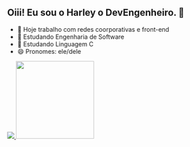 ## Oiii! Eu sou o Harley o DevEngenheiro. 👋

- 🔭 Hoje trabalho com redes coorporativas e front-end
- 🌱 Estudando Engenharia de Software
- 📘 Estudando Linguagem C
- 😄 Pronomes: ele/dele


<div>
  <a href="https://github.com/DevEngenheiro">
  <picture>
  <source
    srcset="https://github-readme-stats.vercel.app/api?username=DevEngenheiro&show_icons=true&theme=dark"
    media="(prefers-color-scheme: dark)"
  />
  <source
    srcset="https://github-readme-stats.vercel.app/api?username=DevEngenheiro&show_icons=true"
    media="(prefers-color-scheme: light), (prefers-color-scheme: no-preference)"
  />
  <img src="https://github-readme-stats.vercel.app/api?username=DevEngenheiro&show_icons=true" />
  </picture>
  <img height="180em" src="https://github-readme-stats.vercel.app/api/top-langs/?username=DevEngenheiro&layout=compact"> 
</div>
